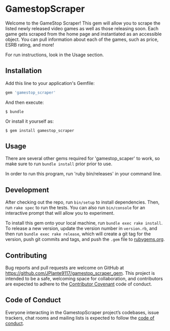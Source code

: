 # GamestopScraper

Welcome to the GameStop Scraper! This gem will allow you to scrape the listed newly released video games as well as those releasing soon. Each game gets scraped from the home page and instantiated as an accessible object. You can pull information about each of the games, such as price, ESRB rating, and more!

For run instructions, look in the Usage section.

## Installation

Add this line to your application's Gemfile:

```ruby
gem 'gamestop_scraper'
```

And then execute:

    $ bundle

Or install it yourself as:

    $ gem install gamestop_scraper

## Usage

There are several other gems required for 'gamestop_scaper' to work, so make sure to run ```bundle install``` prior prior to use.

In order to run this program, run 'ruby bin/releases' in your command line.

## Development

After checking out the repo, run `bin/setup` to install dependencies. Then, run `rake spec` to run the tests. You can also run `bin/console` for an interactive prompt that will allow you to experiment.

To install this gem onto your local machine, run `bundle exec rake install`. To release a new version, update the version number in `version.rb`, and then run `bundle exec rake release`, which will create a git tag for the version, push git commits and tags, and push the `.gem` file to [rubygems.org](https://rubygems.org).

## Contributing

Bug reports and pull requests are welcome on GitHub at https://github.com/JPlante9117/gamestop_scraper_gem. This project is intended to be a safe, welcoming space for collaboration, and contributors are expected to adhere to the [Contributor Covenant](http://contributor-covenant.org) code of conduct.

## Code of Conduct

Everyone interacting in the GamestopScraper project’s codebases, issue trackers, chat rooms and mailing lists is expected to follow the [code of conduct](https://github.com/JPlante9117/gamestop_scraper_gem/blob/master/CODE_OF_CONDUCT.md).
